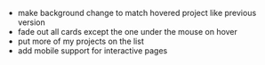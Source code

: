 - make background change to match hovered project like previous version
- fade out all cards except the one under the mouse on hover
- put more of my projects on the list
- add mobile support for interactive pages

